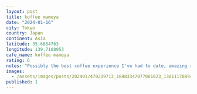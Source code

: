 ```yaml
---
layout: post
title: koffee mameya
date: "2024-01-16"
city: Tokyo
country: Japan
continent: Asia
latitude: 35.6684763
longitude: 139.7108953
cafe_name: koffee mameya
rating: 6
notes: "Possibly the best coffee experience I've had to date, amazing recommendation from a workmate. #worldcoffeetour"
images:
  - /assets/images/posts/202401/470219713_18483347077001623_1381117889439834312_n_17863362717037374.jpg
published: 1
---
```

